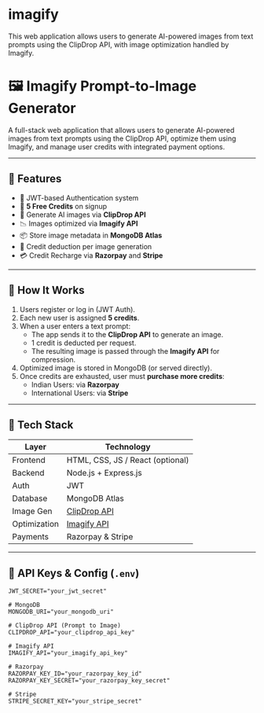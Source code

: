 # imagify
This web application allows users to generate AI-powered images from text prompts using the ClipDrop API, with image optimization handled by Imagify.
# 🖼️ Imagify Prompt-to-Image Generator

A full-stack web application that allows users to generate AI-powered images from text prompts using the ClipDrop API, optimize them using Imagify, and manage user credits with integrated payment options.

---

## 🚀 Features

- 🔐 JWT-based Authentication system
- 🎁 **5 Free Credits** on signup
- 💬 Generate AI images via **ClipDrop API**
- 📉 Images optimized via **Imagify API**
- 📦 Store image metadata in **MongoDB Atlas**
- 🛑 Credit deduction per image generation
- 💳 Credit Recharge via **Razorpay** and **Stripe**

---

## 🧪 How It Works

1. Users register or log in (JWT Auth).
2. Each new user is assigned **5 credits**.
3. When a user enters a text prompt:
   - The app sends it to the **ClipDrop API** to generate an image.
   - 1 credit is deducted per request.
   - The resulting image is passed through the **Imagify API** for compression.
4. Optimized image is stored in MongoDB (or served directly).
5. Once credits are exhausted, user must **purchase more credits**:
   - Indian Users: via **Razorpay**
   - International Users: via **Stripe**

---

## 🧱 Tech Stack

| Layer         | Technology          |
|---------------|---------------------|
| Frontend      | HTML, CSS, JS / React (optional) |
| Backend       | Node.js + Express.js |
| Auth          | JWT                 |
| Database      | MongoDB Atlas       |
| Image Gen     | [ClipDrop API](https://clipdrop.co/apis) |
| Optimization  | [Imagify API](https://imagify.io) |
| Payments      | Razorpay & Stripe   |

---

## 🔐 API Keys & Config (`.env`)

```env
JWT_SECRET="your_jwt_secret"

# MongoDB
MONGODB_URI="your_mongodb_uri"

# ClipDrop API (Prompt to Image)
CLIPDROP_API="your_clipdrop_api_key"

# Imagify API
IMAGIFY_API="your_imagify_api_key"

# Razorpay
RAZORPAY_KEY_ID="your_razorpay_key_id"
RAZORPAY_KEY_SECRET="your_razorpay_key_secret"

# Stripe
STRIPE_SECRET_KEY="your_stripe_secret"
